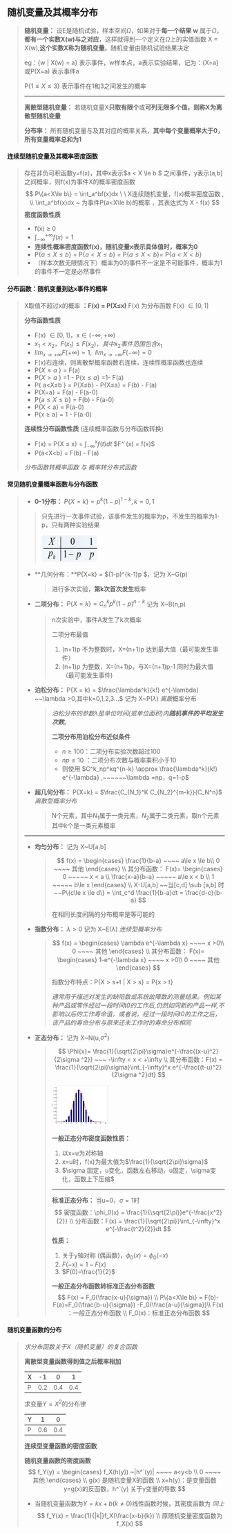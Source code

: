 ##  随机变量及其概率分布

> **随机变量：** 设E是随机试验，样本空间$\Omega$，如果对于**每一个结果 w** 属于$\Omega$，**都有一个实数X(w)与之对应**，这样就得到一个定义在$\Omega$上的实值函数 X = X(w),**这个实数X称为随机变量**。随机变量由随机试验结果决定
>
> eg：{w | X(w) = a} 表示事件，w样本点，a表示实验结果，记为：{X=a} 或P(X=a) 表示事件a 
>
> P{$1\le X \le 3$} 表示事件在1和3之间发生的概率
>
> ---
>
> **离散型随机变量：** 若随机变量X**只取有限个**或**可列无限多个值，则称X为离散型随机变量**
>
> **分布率：** 所有随机变量与及其对应的概率关系，**其中每个变量概率大于0，所有变量概率总和为1**

#### **连续型随机变量及其概率密度函数**

> 存在非负可积函数y=f(x)，其中x表示$a < X \le b $ 之间事件，y表示(a,b]之间概率，则f(x)为事件X的概率密度函数
> $$
> P\{a<X\le b\} = \int_a^bf(x)dx \ \ X连续随机变量，f(x)概率密度函数 , \\ \int_a^bf(x)dx ~ 为事件P(a<X\le b)的概率 ，其表达式为 X - f(x)
> $$
> **密度函数性质**
>
> - f(x) $\ge$ 0
> - $\int_{-\infty}^{+\infty}f(x) =1$
> - **连续性概率密度函数f(x)，随机变量x表示具体值时，概率为0**   
> - P{$a\le X \le b$} = P{$a< X \le b$} = P{$a\le X < b$}= P{$a< X < b$} 
> - （样本次数无限情况下）概率为0的事件不一定是不可能事件，概率为1的事件不一定是必然事件

#### **分布函数**：随机变量到达x事件的概率

> X取值不超过x的概率 **：F(x) = P(X$\le$x)**   F(x) 为分布函数 F(x) $\in [0,1]$
>
> **分布函数性质**
>
> - F(x) $\in [0,1]$，x$\in (-\infty,+\infty)$
> - $x_1<x_2，F(x_1)\le F(x_2)，其中x_2事件范围包含x_1$
> - $lim_{x\to +\infty}F(+\infty) = 1,~~lim_{x\to -\infty}F(-\infty) = 0$
> - F(x)右连续，则离散型概率函数右连续，连续性概率函数也连续
> - P{$X \le a$ } = F(a) 
> - P{$X > a$ } =1 - P{x$\le a$} =1- F(a) 
> - P{ a<X$\le$b } = P{X$\le$b} - P{X$\le$a} = F(b) - F(a)
> - P{X=a} = F(a) - F(a-0)
> - P{a$\le X \le b$} = F(b) - F(a-0)
> - P{X < a} = F(a-0)
> - P{x $\ge$ a} = 1 - F(a-0)
>
> **连续性分布函数性质** (连续概率函数与分布函数转换)
>
> - F(x) = P{X $\le$ x}  = $\int_{-\infty}^x f(t)dt$     $F^`(x) = f(x)$
> - P{a<X<b} = F(b) - F(a)
>
> *分布函数转概率函数 与 概率转分布式函数*

#### **常见随机变量概率函数与分布函数**

> - **0-1分布：** $P\{X=k\} = p^k(1-p)^{1-k},k=0,1$  
>
> > 只先进行一次事件试验，该事件发生的概率为p，不发生的概率为1-p，只有两种实验结果
> >
> > <img src="img\image-20220908150921897.png" alt="image-20220908150921897" style="zoom:50%;" /> 
>
> - **几何分布：**P{X=k} = $(1-p)^{k-1}p $，记为 X~G(p)
>
>   > 进行多次实验，**第k次首次发生**概率
>
> - **二项分布：** $P\{X=k\}=C_{n}^k p^k(1-p)^{n-k}$  记为 X~B(n,p) 
>
>   > n次实验中，事件A发生了k次概率
>   >
>   > 
>   >
>   > 二项分布最值
>   >
>   > 1. (n+1)p 不为整数时，X=(n+1)p 达到最大值（最可能发生事件）
>   > 2. (n+1)p 为整数，X=(n+1)p，与X=(n+1)p-1 同时为最大值（最可能发生事件)
>   >
>   > 
>
> - **泊松分布：** P{X = k} = $\frac{\lambda^k}{k!} e^{-\lambda} ~~\lambda >0,其中k=0,1,2,3...$ 记为 X~P($\lambda$)  *离散*概率分布
>
>   > _泊松分布的参数λ是单位时间(或单位面积)内**随机事件的平均发生次数**_。
>   >
>   > 
>   >
>   > **二项分布用泊松分布近似条件**
>   >
>   > - $n\ge 100$：二项分布实验次数超过100
>   > - $np \le 10$ ：二项分布次数与概率乘积小于10
>   > - 则使用   $C^k_np^kq^{n-k} \approx \frac{\lambda^k}{k!} e^{-\lambda} ,~~~~~~\lambda =np，q=1-p$
>
> - **超几何分布：** P{X=k} = $\frac{C_{N_1}^K C_{N_2}^{m-k}}{C_N^n}$   *离散型概率分布*
>
>   > N个元素，其中$N_1$属于一类元素，$N_2$属于二类元素，取n个元素其中k个是一类元素概率
>
> ---
>
> - **均匀分布：** 记为 X~U[a,b]  
>
>   > $$
>   > f(x) = \begin{cases} 
>   > \frac{1}{b-a}  ~~~~ a\le x \le b\\
>   > 0  ~~~~ 其他
>   > \end{cases} \\
>   > 其分布函数： F(x)=  \begin{cases} 
>   >  0  ~~~~~ x < a \\
>   >  \frac{x-a}{b-a} ~~~~~ a\le x < b \\ 
>   >  1  ~~~~~ b\le x
>   > \end{cases}  \\
>   > X-U[a,b] ~~当[c,d] \sub [a,b] 时 ~~P\{c\le x \le d\} = \int_c^d \frac{1}{b-a}dt = \frac{d-c}{b-a}
>   > $$
>   >
>   > 在相同长度间隔的分布概率是等可能的
>
> - **指数分布：**  $\lambda >0$ 记为 X~E($\lambda$) *连续型概率分布*
>
>   > $$
>   > f(x) = \begin{cases} 
>   > \lambda e^{-\lambda x} ~~~~  x >0\\
>   > 0  ~~~~ 其他
>   > \end{cases} \\
>   > 其分布函数： F(x)=  \begin{cases} 
>   >  1-e^{-\lambda x} ~~~~  x >0\\
>   > 0  ~~~~ 其他
>   > \end{cases}
>   > $$
>   >
>   > 指数分布特点：P{X > s+t | X > s} = P{x > t}
>   >
>   > *通常用于描述对发生的缺陷数或系统故障数的测量结果。例如某种产品或零件经过一段时间t0的工作后,仍然如同新的产品一样,不影响以后的工作寿命值，或者说，经过一段时间t0的工作之后，该产品的寿命分布与原来还未工作时的寿命分布相同*
>
> - **正态分布：** 记为 X~N(u,$\sigma^2$)   
>
>   > $$
>   > \Phi{x}= \frac{1}{\sqrt{2\pi}\sigma}e^{-\frac{(x-u)^2}{2\sigma ^2}} ~~~ -\infty < x < +\infty \\
>   > 其分布函数：F(x) = \frac{1}{\sqrt{2\pi}\sigma}\int_{-\infty}^x e^{-\frac{(t-u)^2}{2\sigma ^2}dt}
>   > $$
>   >
>   > <img src="img\image-20220908172002368.png" alt="image-20220908172002368" style="zoom:50%;" /> 
>   >
>   > **一般正态分布密度函数性质：**
>   >
>   > 1. 以x=u为对称轴
>   > 2. x=u时，f(x)为最大值为$\frac{1}{\sqrt{2\pi}\sigma}$
>   > 3. $\sigma 固定，u变化，函数左右移动，u固定，\sigma变化，函数上下压缩$
>   >
>   > ---
>   >
>   > **标准正态分布：** 当u=0，$\sigma =1$时
>   > $$
>   > 密度函数：\phi_0(x) = \frac{1}{\sqrt{2\pi}}e^{-\frac{x^2} {2}} \\
>   > 分布函数：F(x) = \frac{1}{\sqrt{2\pi}}\int_{-\infty}^x e^{-\frac{t^2}{2}}dt
>   > $$
>   > **性质：**
>   >
>   > 1. 关于y轴对称 (偶函数)，$\phi_0(x)=\phi_0(-x)$
>   > 2. $F(-x)=1-F(x)$
>   > 3. $F(0)=\frac{1}{2}$
>   >
>   > 
>   >
>   > **一般正态分布函数转标准正态分布函数** 
>   > $$
>   > F(x) = F_0(\frac{x-u}{\sigma}) \\ 
>   > P\{a<X\le b\} = F(b)-F(a)=F_0(\frac{b-u}{\sigma}) -F_0(\frac{a-u}{\sigma})\\
>   > F(x) ：一般正态分布函数 \\
>   > F_0(x)：标准正态分布函数
>   > $$

#### **随机变量函数的分布**

> *求分布函数关于X（随机变量）的复合函数*
>
> **离散型变量函数得到值之后概率相加**
>
> | X    | -1   | 0    | 1    |
> | ---- | ---- | ---- | ---- |
> | P    | 0.2  | 0.4  | 0.4  |
>
> 求变量$Y=X^2$的分布律
>
> | Y    | 1    | 0    |
> | ---- | ---- | ---- |
> | P    | 0.6  | 0.4  |
>
> **连续型变量函数的密度函数**
>
> **随机变量函数的密度函数**
> $$
> f_Y(y) =  \begin{cases} 
> f_X(h(y)) ~|h^`(y)| ~~~~ a<y<b \\ 
> 0  ~~~~ 其他
> \end{cases} \\
> g(x) 是随机变量X的函数 \\
> x=h(y)：是变量函数y=g(x)的反函数，h^`(y) 关于y变量的导数
> $$
>
> - 当随机变量函数为$Y=kx+b (k\ne 0)$线性函数时候，其密度函数为 *同上*
>   $$
>   f_Y(x) = \frac{1}{|k|}f_X(\frac{x-b}{k}) \\ 
>   原随机变量密度函数为f_X(x)  
>   $$
>







